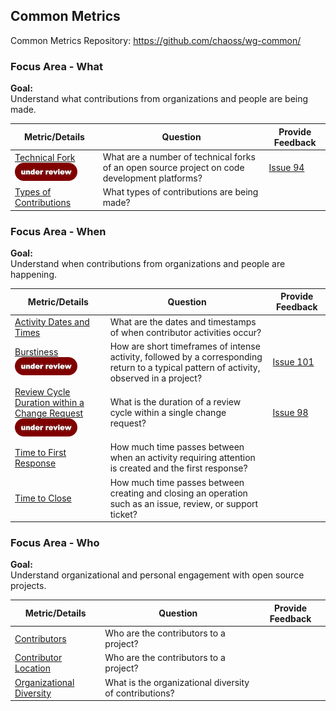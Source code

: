 ## Common Metrics
Common Metrics Repository: https://github.com/chaoss/wg-common/

### Focus Area - What

**Goal:**  
Understand what contributions from organizations and people are being made.

<div>
<table>
  <thead><tr><th>Metric/Details</th><th>Question</th><th>Provide Feedback</th></tr></thead>
<tbody>
  <tr><td><a href="https://chaoss.community/metric-technical-fork/">Technical Fork<img src="https://raw.githubusercontent.com/chaoss/website/master/release/Images/under-review100.png" alt="Under Review"></a></td><td>What are a number of technical forks of an open source project on code development platforms?</td><td><a href=https://github.com/chaoss/wg-common/issues/94>Issue 94</a></td></tr>
  <tr><td><a href="https://chaoss.community/metric-types-of-contributions/">Types of Contributions</a></td><td>What types of contributions are being made?</td><td></td></tr>
</tbody>
</table>
</div>



### Focus Area - When

**Goal:**  
Understand when contributions from organizations and people are happening.  

<div>
<table>
  <thead><tr><th>Metric/Details</th><th>Question</th><th>Provide Feedback</th></tr></thead>
<tbody>
  <tr><td><a href="https://chaoss.community/metric-activity-dates-and-times/">Activity Dates and Times</a></td><td>What are the dates and timestamps of when contributor activities occur?</td><td></td></tr>
  <tr><td><a href="https://chaoss.community/metric-burstiness/">Burstiness<br><img src="https://raw.githubusercontent.com/chaoss/website/master/release/Images/under-review100.png" alt="Under Review"></a></td><td>How are short timeframes of intense activity, followed by a corresponding return to a typical pattern of activity, observed in a project?</td><td><a href=https://github.com/chaoss/wg-common/issues/101>Issue 101</a></td></tr>
  <tr><td><a href="https://chaoss.community/metric-review-cycle-duration-within-a-change-request/">Review Cycle Duration within a Change Request<br><img src="https://raw.githubusercontent.com/chaoss/website/master/release/Images/under-review100.png" alt="Under Review"></a></td><td>What is the duration of a review cycle within a single change request?</td><td><a href=https://github.com/chaoss/wg-common/issues/98>Issue 98</a></td></tr>
  <tr><td><a href="https://chaoss.community/metric-time-to-first-response/">Time to First Response</a></td><td>How much time passes between when an activity requiring attention is created and the first response?</td><td></td></tr>
    <tr><td><a href="https://chaoss.community/metric-time-to-close/">Time to Close</a></td><td>How much time passes between creating and closing an operation such as an issue, review, or support ticket?</td><td></td></tr>
</tbody>
</table>
</div>

### Focus Area - Who

**Goal:**  
Understand organizational and personal engagement with open source projects.  

<div>
<table>
  <thead><tr><th>Metric/Details</th><th>Question</th><th>Provide Feedback</th></tr></thead>
<tbody>
  <tr><td><a href="https://chaoss.community/metric-contributors/">Contributors</a></td><td>Who are the contributors to a project?</td><td></td></tr>
    <tr><td><a href="https://chaoss.community/metric-contributor-location/">Contributor Location</a></td><td>Who are the contributors to a project?</td><td></td></tr>
  <tr><td><a href="https://chaoss.community/metric-organizational-diversity/">Organizational Diversity</a></td><td>What is the organizational diversity of contributions?</td><td></td></tr>
</tbody>
</table>
</div>
